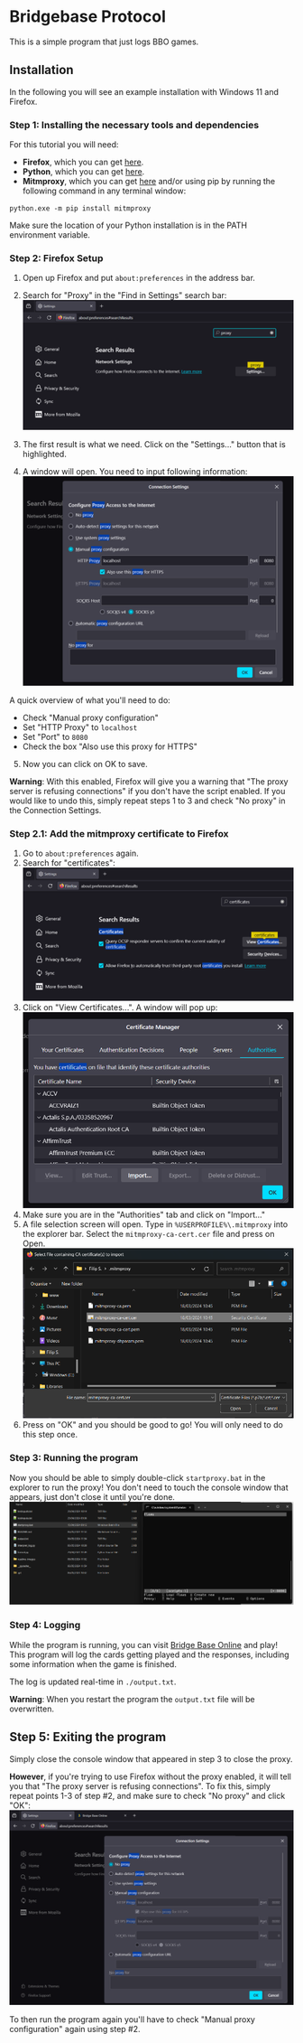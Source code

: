 # Bridgebase Protocol

This is a simple program that just logs BBO games. 

## Installation
In the following you will see an example installation with Windows 11 and Firefox.

### Step 1: Installing the necessary tools and dependencies

For this tutorial you will need:
- **Firefox**, which you can get [here](https://www.mozilla.org/en-US/firefox/new/).
- **Python**, which you can get [here](https://www.python.org/downloads/).
- **Mitmproxy**, which you can get [here](https://www.mitmproxy.org/downloads/) and/or using pip by running the following command in any terminal window:

```
python.exe -m pip install mitmproxy
```

Make sure the location of your Python installation is in the PATH environment variable.

### Step 2: Firefox Setup

1. Open up Firefox and put `about:preferences` in the address bar. 

2. Search for "Proxy" in the "Find in Settings" search bar:
![firefox preferences search](./readme-images/firefox-preferences-search.png)

3. The first result is what we need. Click on the "Settings..." button that is highlighted. 

4. A window will open. You need to input following information:
![firefox connection settings](./readme-images/firefox-connection-settings.png)

A quick overview of what you'll need to do:
- Check "Manual proxy configuration"
- Set "HTTP Proxy" to `localhost`
- Set "Port" to `8080`
- Check the box "Also use this proxy for HTTPS"

5. Now you can click on OK to save. 

**Warning**: With this enabled, Firefox will give you a warning that "The proxy server is refusing connections" if you don't have the script enabled. If you would like to undo this, simply repeat steps 1 to 3 and check "No proxy" in the Connection Settings. 

### Step 2.1: Add the mitmproxy certificate to Firefox

1. Go to `about:preferences` again.
2. Search for "certificates":
![firefox preferences search certificates](./readme-images/firefox-prefences-search-certificates.png)
3. Click on "View Certificates...". A window will pop up:
![firefox certificate manager](./readme-images/firefox-certificate-manager.png) 
4. Make sure you are in the "Authorities" tab and click on "Import..."
5. A file selection screen will open. Type in `%USERPROFILE%\.mitmproxy` into the explorer bar. Select the `mitmproxy-ca-cert.cer` file and press on Open.
![import certificate](./readme-images/import-certificate.png)
6. Press on "OK" and you should be good to go! You will only need to do this step once.

### Step 3: Running the program

Now you should be able to simply double-click `startproxy.bat` in the explorer to run the proxy! You don't need to touch the console window that appears, just don't close it until you're done. 
![explorer run proxy](./readme-images/explorer-run-proxy.png)

### Step 4: Logging

While the program is running, you can visit [Bridge Base Online](https://bridgebase.com/) and play! This program will log the cards getting played and the responses, including some information when the game is finished. 

The log is updated real-time in `./output.txt`. 

**Warning**: When you restart the program the `output.txt` file will be overwritten.

## Step 5: Exiting the program

Simply close the console window that appeared in step 3 to close the proxy. 

**However**, if you're trying to use Firefox without the proxy enabled, it will tell you that "The proxy server is refusing connections". To fix this, simply repeat points 1-3 of step #2, and make sure to check "No proxy" and click "OK":
![firefox preferences disable proxy](./readme-images/firefox-preferences-disable-proxy.png)

To then run the program again you'll have to check "Manual proxy configuration" again using step #2.